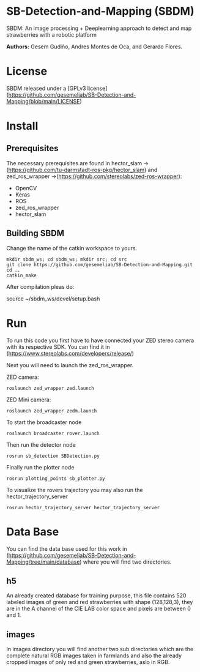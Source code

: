 # SB-Detection-and-Mapping (SBDM)
SBDM: An image processing + Deeplearning approach to detect and map strawberries with a robotic platform 

**Authors:** Gesem Gudiño, Andres Montes de Oca, and Gerardo Flores.

# License
SBDM released under a [GPLv3 license] (https://github.com/gesemeliab/SB-Detection-and-Mapping/blob/main/LICENSE)

# Install

## Prerequisites

The necessary prerequisites are found in hector_slam -> (https://github.com/tu-darmstadt-ros-pkg/hector_slam) and  zed_ros_wrapper ->(https://github.com/stereolabs/zed-ros-wrapper):

- OpenCV
- Keras
- ROS
- zed_ros_wrapper
- hector_slam

## Building SBDM

Change the name of the catkin workspace to yours.

```
mkdir sbdm_ws; cd sbdm_ws; mkdir src; cd src
git clone https://github.com/gesemeliab/SB-Detection-and-Mapping.git
cd ..
catkin_make
```
After compilation pleas do:

source ~/sbdm_ws/devel/setup.bash

# Run

To run this code you first have to have connected your ZED stereo camera with its respective SDK. You can find it in (https://www.stereolabs.com/developers/release/)

Next you will need to launch the zed_ros_wrapper.

ZED camera:

    roslaunch zed_wrapper zed.launch
   
ZED Mini camera:

    roslaunch zed_wrapper zedm.launch

To start the broadcaster node
    
    roslaunch broadcaster rover.launch

Then run the detector node

    rosrun sb_detection SBDetection.py
    
Finally run the plotter node

    rosrun plotting_points sb_plotter.py

To visualize the rovers trajectory you may also run the hector_trajectory_server

    rosrun hector_trajectory_server hector_trajectory_server

# Data Base

You can find the data base used for this work in (https://github.com/gesemeliab/SB-Detection-and-Mapping/tree/main/database) where you will find two directories.

 ## h5
 
 An already created database for training purpose, this file contains 520 labeled images of green and red strawberries with shape (128,128,3), they are in the A channel of the CIE LAB color space and pixels are between 0 and 1.
 
 ## images
 
 In images directory you will find another two sub directories which are the complete natural RGB images taken in farmlands and also the already cropped images of only red and green strawberries, aslo in RGB.
 






   
